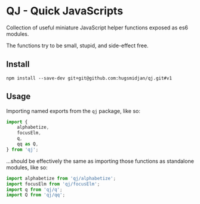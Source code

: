 # QJ - Quick JavaScripts

Collection of useful miniature JavaScript helper functions exposed as es6 modules.

The functions try to be small, stupid, and side-effect free.


## Install

    npm install --save-dev git+git@github.com:hugsmidjan/qj.git#v1


## Usage

Importing named exports from the `qj` package, like so:

```js
import {
    alphabetize,
    focusElm,
    q,
    qq as Q,
} from 'qj';
```

...should be effectively the same as importing those functions as standalone modules, like so:

```js
import alphabetize from 'qj/alphabetize';
import focusElm from 'qj/focusElm';
import q from 'qj/q';
import Q from 'qj/qq';
```

